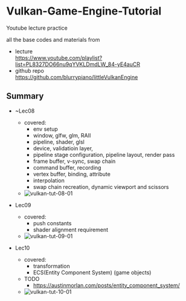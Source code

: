 # Vulkan-Game-Engine-Tutorial
Youtube lecture practice

all the base codes and materials from
- lecture  
  https://www.youtube.com/playlist?list=PL8327DO66nu9qYVKLDmdLW_84-yE4auCR
- github repo  
  https://github.com/blurrypiano/littleVulkanEngine

## Summary

- ~Lec08
  - covered: 
    - env setup
    - window, glfw, glm, RAII
    - pipeline, shader, glsl
    - device, validatioin layer, 
    - pipeline stage configuration, pipeline layout, render pass
    - frame buffer, v-sync, swap chain
    - command buffer, recording
    - vertex buffer, binding, attribute
    - interpolation
    - swap chain recreation, dynamic viewport and scissors
  - ![vulkan-tut-08-01](https://user-images.githubusercontent.com/49244613/186187638-69e4ce50-3d9a-460d-852f-771461ee400d.gif)

- Lec09
  - covered:
    - push constants
    - shader alignment requirement
  - ![vulkan-tut-09-01](https://user-images.githubusercontent.com/49244613/186207249-9b349e49-7fea-40f7-91e8-e8aa5e98dc31.gif)

- Lec10
  - covered:
    - transformation
    - ECS(Entity Component System) (game objects)
  - TODO
    - https://austinmorlan.com/posts/entity_component_system/
  - ![vulkan-tut-10-01](https://user-images.githubusercontent.com/49244613/186472676-8e0779d6-2d12-4e85-832b-3dccda674a01.gif)

